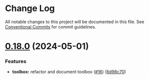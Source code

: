 # Change Log

All notable changes to this project will be documented in this file.
See [Conventional Commits](https://conventionalcommits.org) for commit guidelines.

# [0.18.0](https://github.com/tinijs/tinijs/compare/v0.17.0...v0.18.0) (2024-05-01)


### Features

* **toolbox:** refactor and document toolbox ([#16](https://github.com/tinijs/tinijs/issues/16)) ([6d98c70](https://github.com/tinijs/tinijs/commit/6d98c70532d40f54eb372041ad7e5e5ee901f02f))
